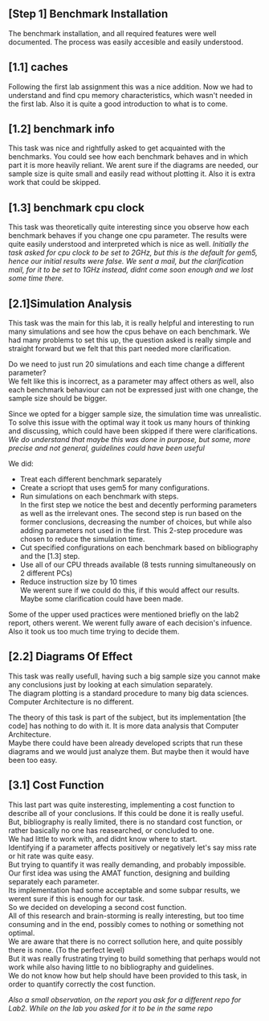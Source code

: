 ## [Step 1] Benchmark Installation
The benchmark installation, and all required features were well documented. The process was easily accesible and easily understood.

## [1.1] caches
Following the first lab assignment this was a nice addition. Now we had to understand and find cpu memory characteristics, which wasn't needed in the first lab.
Also it is quite a good introduction to what is to come.

## [1.2] benchmark info
This task was nice and rightfully asked to get acquainted with the benchmarks. You could see how each benchmark behaves and in which part it is more heavily reliant.
We arent sure if the diagrams are needed, our sample size is quite small and easily read without plotting it.
Also it is extra work that could be skipped.

## [1.3] benchmark cpu clock
This task was theoretically quite interesting since you observe how each benchmark behaves if you change one cpu parameter.
The results were quite easily understood and interpreted which is nice as well.
_Initially the task asked for cpu clock to be set to 2GHz, but this is the default for gem5, hence our initial results were false._
_We sent a mail, but the clarification mail, for it to be set to 1GHz instead, didnt come soon enough and we lost some time there._

## [2.1]Simulation Analysis
This task was the main for this lab, it is really helpful and interesting to run many simulations and see how the cpus behave on each benchmark.
We had many problems to set this up, the question asked is really simple and straight forward but we felt that this part needed more clarification.

Do we need to just run 20 simulations and each time change a different parameter?  
We felt like this is incorrect, as a parameter may affect others as well, also each benchmark behaviour can not be expressed just with one change, the sample size should be bigger.

Since we opted for a bigger sample size, the simulation time was unrealistic.  
To solve this issue with the optimal way it took us many hours of thinking and discussing, which could have been skipped if there were clarifications.
_We do understand that maybe this was done in purpose, but some, more precise and not general, guidelines could have been useful_

We did:
+ Treat each different benchmark separately
+ Create a scriopt that uses gem5 for many configurations.
+ Run simulations on each benchmark with steps.  
In the first step we notice the best and decently performing parameters as well as the irrelevant ones.
The second step is run based on the former conclusions, decreasing the number of choices, but while also adding parameters not used in the first.
This 2-step procedure was chosen to reduce the simulation time.
+ Cut specified configurations on each benchmark based on bibliography and the [1.3] step.
+ Use all of our CPU threads available (8 tests running simultaneously on 2 different PCs)
+ Reduce instruction size by 10 times  
We werent sure if we could do this, if this would affect our results. Maybe some clarification could have been made.

Some of the upper used practices were mentioned briefly on the lab2 report, others werent.
We werent fully aware of each decision's infuence.
Also it took us too much time trying to decide them.

## [2.2] Diagrams Of Effect
This task was really usefull, having such a big sample size you cannot make any conclusions just by looking at each simulation separately.  
The diagram plotting is a standard procedure to many big data sciences. Computer Architecture is no different.  

The theory of this task is part of the subject, but its implementation [the code] has nothing to do with it. It is more data analysis that Computer Architecture.  
Maybe there could have been already developed scripts that run these diagrams and we would just analyze them.
But maybe then it would have been too easy.

## [3.1] Cost Function
This last part was quite insteresting, implementing a cost function to describe all of your conclusions. If this could be done it is really useful.  
But, bibliography is really limited, there is no standard cost function, or rather basically no one has reasearched, or concluded to one.  
We had little to work with, and didnt know where to start.  
Identifying if a parameter affects positively or negatively let's say miss rate or hit rate was quite easy.  
But trying to quantify it was really demanding, and probably impossible.  
Our first idea was using the AMAT function, designing and building separately each parameter.  
Its implementation had some acceptable and some subpar results, we werent sure if this is enough for our task.  
So we decided on developing a second cost function.  
All of this research and brain-storming is really interesting, but too time consuming and in the end, possibly comes to nothing or something not optimal.  
We are aware that there is no correct sollution here, and quite possibly there is none. (To the perfect level)  
But it was really frustrating trying to build something that perhaps would not work while also having little to no bibliography and guidelines.  
We do not know how but help should have been provided to this task, in order to quantify correctly the cost function.

_Also a small observation, on the report you ask for a different repo for Lab2. While on the lab you asked for it to be in the same repo_

